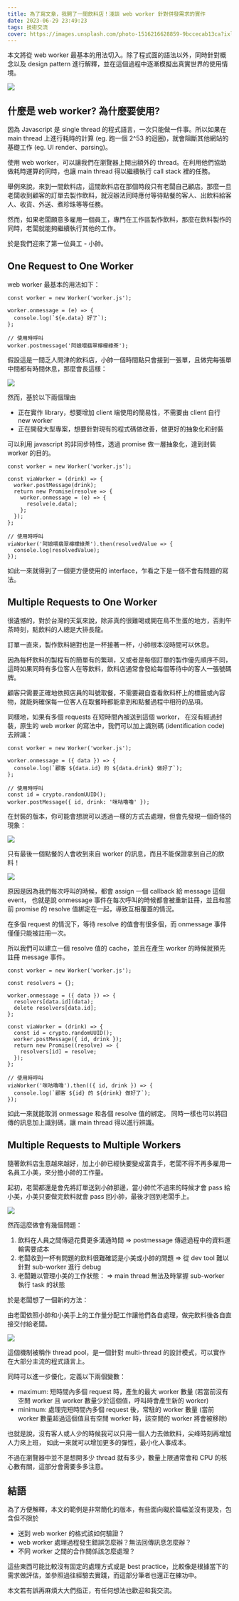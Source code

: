 ```yaml
---
title: 為了寫文章，我開了一間飲料店！淺談 web worker 針對併發需求的實作
date: 2023-06-29 23:49:23
tags: 技術交流
cover: https://images.unsplash.com/photo-1516216628859-9bccecab13ca?ixlib=rb-4.0.3&ixid=M3wxMjA3fDB8MHxwaG90by1wYWdlfHx8fGVufDB8fHx8fA%3D%3D&auto=format&fit=crop&w=1769&q=80
---
```


本文將從 web worker 最基本的用法切入。除了程式面的語法以外，同時針對概念以及 design pattern 進行解釋，並在這個過程中逐漸模擬出真實世界的使用情境。

<!-- more -->

![](https://images.unsplash.com/photo-1516216628859-9bccecab13ca?ixlib=rb-4.0.3&ixid=M3wxMjA3fDB8MHxwaG90by1wYWdlfHx8fGVufDB8fHx8fA%3D%3D&auto=format&fit=crop&w=1769&q=80)

## 什麼是 web worker? 為什麼要使用?

因為 Javascript 是 single thread 的程式語言，一次只能做一件事。所以如果在 main thread 上進行耗時的計算 (eg. 跑一個 2^53 的迴圈)，就會阻斷其他網站的基礎工作 (eg. UI render、parsing)。

使用 web worker，可以讓我們在瀏覽器上開出額外的 thread。在利用他們協助做耗時運算的同時，也讓 main thread 得以繼續執行 call stack 裡的任務。

舉例來說，來到一間飲料店，這間飲料店在那個時段只有老闆自己顧店。那麼一旦老闆收到顧客的訂單去製作飲料，就沒辦法同時應付等待點餐的客人、出飲料給客人、收貨、外送、煮珍珠等等任務。

然而，如果老闆願意多雇用一個員工，專門在工作區製作飲料，那麼在飲料製作的同時，老闆就能夠繼續執行其他的工作。

於是我們迎來了第一位員工 - 小帥。

## One Request to One Worker

web worker 最基本的用法如下：
```javascript=
const worker = new Worker('worker.js');

worker.onmessage = (e) => {
  console.log(`${e.data} 好了`);
};

// 使用時呼叫
worker.postmessage('阿娘喂翡翠檸檬綠茶');
```


假設這是一間乏人問津的飲料店，小帥一個時間點只會接到一張單，且做完每張單中間都有時間休息，那麼會長這樣：

![](https://i.imgur.com/eAP3Qrb.png)

然而，基於以下兩個理由
- 正在實作 library，想要增加 client 端使用的簡易性，不需要由 client 自行 new worker
- 正在開發大型專案，想要針對現有的程式碼做改善，做更好的抽象化和封裝

可以利用 javascript 的非同步特性，透過 promise 做一層抽象化，達到封裝 worker 的目的。

```javascript=
const worker = new Worker('worker.js');

const viaWorker = (drink) => {
  worker.postMessage(drink);
  return new Promise(resolve => {
    worker.onmessage = (e) => {
      resolve(e.data);
    };
  });
};

// 使用時呼叫
viaWorker('阿娘喂翡翠檸檬綠茶').then(resolvedValue => {
  console.log(resolvedValue);
});
```

如此一來就得到了一個更方便使用的 interface，乍看之下是一個不會有問題的寫法。

## Multiple Requests to One Worker

很遺憾的，對於台灣的天氣來說，除非真的很難喝或開在鳥不生蛋的地方，否則午茶時刻，點飲料的人總是大排長龍。

訂單一直來，製作飲料絕對也是一杯接著一杯，小帥根本沒時間可以休息。

因為每杯飲料的製程有的簡單有的繁瑣，又或者是每個訂單的製作優先順序不同，
這時如果同時有多位客人在等飲料，飲料店通常會發給每個等待中的客人一張號碼牌。

顧客只需要正確地依照店員的叫號取餐，不需要親自查看飲料杯上的標籤或內容物，就能夠確保每一位客人在取餐時都能拿到和點餐過程中相符的品項。

同樣地，如果有多個 requests 在短時間內被送到這個 worker，
在沒有經過封裝，原生的 web worker 的寫法中，我們可以加上識別碼 (identification code) 去辨識：

```javascript=
const worker = new Worker('worker.js');

worker.onmessage = ({ data }) => {
  console.log(`顧客 ${data.id} 的 ${data.drink} 做好了`);
};

// 使用時呼叫
const id = crypto.randomUUID();
worker.postMessage({ id, drink: '咪咕嚕嚕' });
```

在封裝的版本，你可能會想說可以透過一樣的方式去處理，但會先發現一個奇怪的現象：

![](https://i.imgur.com/v7gYmFo.png)

只有最後一個點餐的人會收到來自 worker 的訊息，而且不能保證拿到自己的飲料！

![](https://i.imgur.com/itnBA8C.png)

原因是因為我們每次呼叫的時候，都會 assign 一個 callback 給 message 這個 event，
也就是說 onmessage 事件在每次呼叫的時候都會被重新註冊，並且和當前 promise 的 resolve 值綁定在一起，導致互相覆蓋的情況。

在多個 request 的情況下，等待 resolve 的值會有很多個，而 onmessage 事件僅僅只能被註冊一次。

所以我們可以建立一個 resolve 值的 cache，並且在產生 worker 的時候就預先註冊 message 事件。

```javascript=
const worker = new Worker('worker.js');

const resolvers = {};

worker.onmessage = ({ data }) => {
  resolvers[data.id](data);
  delete resolvers[data.id];
};

const viaWorker = (drink) => {
  const id = crypto.randomUUID();
  worker.postMessage({ id, drink });
  return new Promise((resolve) => {
    resolvers[id] = resolve;
  });
};

// 使用時呼叫
viaWorker('咪咕嚕嚕').then(({ id, drink }) => {
  console.log(`顧客 ${id} 的 ${drink} 做好了`);
});
```

如此一來就能取消 onmessage 和各個 resolve 值的綁定。
同時一樣也可以將回傳的訊息加上識別碼，讓 main thread 得以進行辨識。

## Multiple Requests to Multiple Workers
隨著飲料店生意越來越好，加上小帥已經快要變成富貴手，老闆不得不再多雇用一名員工小美，來分擔小帥的工作量。

起初，老闆都還是會先將訂單送到小帥那邊，當小帥忙不過來的時候才會 pass 給小美，小美只要做完飲料就會 pass 回小帥，最後才回到老闆手上。

![](https://i.imgur.com/24b9gPD.png)


然而這麼做會有幾個問題：
1. 飲料在人員之間傳遞花費更多溝通時間
=> postmessage 傳遞過程中的資料運輸需要成本
2. 老闆收到一杯有問題的飲料很難確認是小美或小帥的問題
=> 從 dev tool 難以針對 sub-worker 進行 debug
3. 老闆難以管理小美的工作狀態：
=> main thread 無法及時掌握 sub-worker 執行 task 的狀態

於是老闆想了一個新的方法：

由老闆依照小帥和小美手上的工作量分配工作讓他們各自處理，做完飲料後各自直接交付給老闆。

![](https://i.imgur.com/GST6kek.png)

這個機制被稱作 thread pool，是一個針對 multi-thread 的設計模式，可以實作在大部分主流的程式語言上。

同時可以進一步優化，定義以下兩個變數：
- maximum: 短時間內多個 request 時，產生的最大 worker 數量
(若當前沒有空閒 worker 且 worker 數量少於這個值，呼叫時會產生新的 worker)
- minimum: 處理完短時間內多個 request 後，常駐的 worker 數量
(當前 worker 數量超過這個值且有空閒 worker 時，該空閒的 worker 將會被移除)

也就是說，沒有客人或人少的時候我可以只用一個人力去做飲料，尖峰時刻再增加人力來上班，
如此一來就可以增加更多的彈性，最小化人事成本。

不過在瀏覽器中並不是想開多少 thread 就有多少，數量上限通常會和 CPU 的核心數有關，這部分會需要多多注意。

## 結語
為了方便解釋，本文的範例是非常簡化的版本，有些面向礙於篇幅並沒有提及，包含但不限於
- 送到 web worker 的格式該如何驗證？
- web worker 處理過程發生錯誤怎麼辦？無法回傳訊息怎麼辦？
- 不同 worker 之間的合作關係該怎麼處理？

這些東西可能比較沒有固定的處理方式或是 best practice，比較像是根據當下的需求做評估，並參照過往經驗去實踐，而這部分筆者也還正在練功中。

本文若有誤再麻煩大大們指正，有任何想法也歡迎和我交流。
